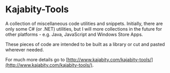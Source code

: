 Kajabity-Tools
==============

A collection of miscellaneous code utilities and snippets.  Initially, there are only some C# (or .NET) utilities, but I will 
more collections in the future for other platforms - e.g. Java, JavaScript and Windows Store Apps.

These pieces of code are intended to be built as a library or cut and pasted wherever needed.

For much more details go to [http://www.kajabity.com/kajabity-tools/](http://www.kajabity.com/kajabity-tools/).

